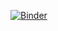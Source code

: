 [![Binder](https://mybinder.org/badge_logo.svg)](https://mybinder.org/v2/gh/kimdy1047/compact/HEAD?labpath=voila%2Frender%2Fcoding_party-compact.ipynb)
